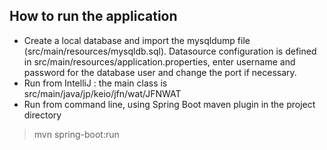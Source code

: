 ## How to run the application ##
* Create a local database and import the mysqldump file (src/main/resources/mysqldb.sql).
Datasource configuration is defined in src/main/resources/application.properties, enter username and password for the database user and change the port if necessary.
* Run from IntelliJ : the main class is src/main/java/jp/keio/jfn/wat/JFNWAT
* Run from command line, using Spring Boot maven plugin in the project directory
> mvn spring-boot:run